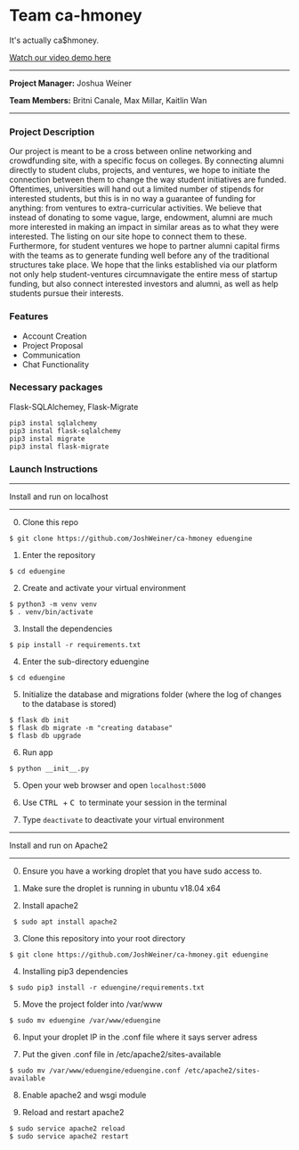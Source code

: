 # Team ca-hmoney
It's actually ca$hmoney.

[Watch our video demo here](https://www.youtube.com/watch?v=zxRvoxOktlU)

---

**Project Manager:** Joshua Weiner

**Team Members:** Britni Canale, Max Millar, Kaitlin Wan

---

### Project Description

Our project is meant to be a cross between online networking and crowdfunding site, with a specific focus on colleges. By connecting alumni directly to student clubs, projects, and ventures, we hope to initiate the connection between them to change the way student initiatives are funded. Oftentimes, universities will hand out a limited number of stipends for interested students, but this is in no way a guarantee of funding for anything: from ventures to extra-curricular activities. We believe that instead of donating to some vague, large, endowment, alumni are much more interested in making an impact in similar areas as to what they were interested. The listing on our site hope to connect them to these. Furthermore, for student ventures we hope to partner alumni capital firms with the teams as to generate funding well before any of the traditional structures take place. We hope that the links established via our platform not only help student-ventures circumnavigate the entire mess of startup funding, but also connect interested investors and alumni, as well as help students pursue their interests.

### Features

- Account Creation
- Project Proposal
- Communication
- Chat Functionality

### Necessary packages

Flask-SQLAlchemey, Flask-Migrate

```
pip3 instal sqlalchemy
pip3 instal flask-sqlalchemy
pip3 instal migrate
pip3 instal flask-migrate

```

### Launch Instructions

---

Install and run on localhost

---

0. Clone this repo
```
$ git clone https://github.com/JoshWeiner/ca-hmoney eduengine
```
1. Enter the repository
```
$ cd eduengine
```

2. Create and activate your virtual environment
```
$ python3 -m venv venv
$ . venv/bin/activate
```

3. Install the dependencies
```
$ pip install -r requirements.txt
```

4. Enter the sub-directory eduengine
```
$ cd eduengine
```

5. Initialize the database and migrations folder (where the log of changes to the database is stored)
```
$ flask db init
$ flask db migrate -m "creating database"
$ flasb db upgrade
```

6. Run app
```
$ python __init__.py
```

5. Open your web browser and open `localhost:5000`

7. Use <kbd> CTRL </kbd> + <kbd> C </kbd> to terminate your session in the terminal

8. Type `deactivate` to deactivate your virtual environment

---

Install and run on Apache2

---


0. Ensure you have a working droplet that you have sudo access to.

1. Make sure the droplet is running in ubuntu v18.04 x64

2. Install apache2

```
 $ sudo apt install apache2
 ```

3. Clone this repository into your root directory

```
$ git clone https://github.com/JoshWeiner/ca-hmoney.git eduengine
```

4. Installing pip3 dependencies

```
$ sudo pip3 install -r eduengine/requirements.txt
```

5. Move the project folder into /var/www

```
$ sudo mv eduengine /var/www/eduengine
```

6. Input your droplet IP in the .conf file where it says server adress

7. Put the given .conf file in /etc/apache2/sites-available

```
$ sudo mv /var/www/eduengine/eduengine.conf /etc/apache2/sites-available
```

8. Enable apache2 and wsgi module

9. Reload and restart apache2
```
$ sudo service apache2 reload
$ sudo service apache2 restart
```
